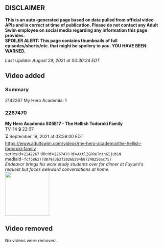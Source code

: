 ## DISCLAIMER
**This is an auto-generated page based on data pulled from official video APIs and is correct at time of publication. Please do not contact any Adult Swim employee on social media regarding any information this page provides.**  
**SPOILER ALERT: This page contains thumbnails of full episodes/shorts/etc. that might be spoilery to you. YOU HAVE BEEN WARNED.**  

_Last Update: August 29, 2021 at 04:30:24 EDT_
## Video added
### Summary
2142267 My Hero Academia: 1  
### 2267470
**My Hero Academia S05E17 - The Hellish Todoroki Family**  
TV-14 🔒 22:07  
⌛ September 19, 2021 at 03:59:00 EDT  
https://www.adultswim.com/videos/my-hero-academia/the-hellish-todoroki-family  
seriesid=`2142267` titleid=`2267470` id=`AXtlZGRReTntnGIjub1N` mediaid=`fcfb86277d879a3b3f2026b294b87248250ac757`  
_Endeavor brings his work study students over for dinner at Fuyumi's request but faces awkward conversations at home._  
<a href="https://media.cdn.adultswim.com/uploads/20210827/thumbnails/2_218271053180-MyHeroAcademia_105_TheHellishTodorokiFamily.png"><img src="https://media.cdn.adultswim.com/uploads/20210827/thumbnails/2_218271053180-MyHeroAcademia_105_TheHellishTodorokiFamily.png" height="144px" /></a>
## Video removed
No videos were removed.  
